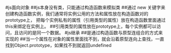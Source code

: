 #js面向对象
##js本身没有类，只能通过构造函数来模拟类
##通过 new 关键字来创建构造函数实例，我们通常将实例公用的方法和属性放在构造函数对的prototype上，
把每个实例私有的属性（引用类型的属性）放在构造函数里面通过this来绑定在实例上。
##引用类型的属性放在prototype上，每个实例都可以访问，且访问的是同一个数据。
#js继承
##是通过构造函数与原型连组合的方式来实现的
##当一个属性在对象的属性里面找不到，就会沿着原型连向上查找，一直找到Object.prototype，如果找不到就返回undefined